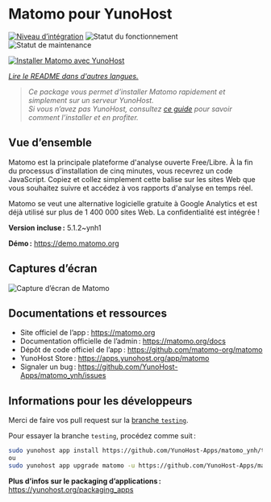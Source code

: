 <!--
Nota bene : ce README est automatiquement généré par <https://github.com/YunoHost/apps/tree/master/tools/readme_generator>
Il NE doit PAS être modifié à la main.
-->

# Matomo pour YunoHost

[![Niveau d’intégration](https://dash.yunohost.org/integration/matomo.svg)](https://ci-apps.yunohost.org/ci/apps/matomo/) ![Statut du fonctionnement](https://ci-apps.yunohost.org/ci/badges/matomo.status.svg) ![Statut de maintenance](https://ci-apps.yunohost.org/ci/badges/matomo.maintain.svg)

[![Installer Matomo avec YunoHost](https://install-app.yunohost.org/install-with-yunohost.svg)](https://install-app.yunohost.org/?app=matomo)

*[Lire le README dans d'autres langues.](./ALL_README.md)*

> *Ce package vous permet d’installer Matomo rapidement et simplement sur un serveur YunoHost.*  
> *Si vous n’avez pas YunoHost, consultez [ce guide](https://yunohost.org/install) pour savoir comment l’installer et en profiter.*

## Vue d’ensemble

Matomo est la principale plateforme d'analyse ouverte Free/Libre. À la fin du processus d'installation de cinq minutes, vous recevrez un code JavaScript. Copiez et collez simplement cette balise sur les sites Web que vous souhaitez suivre et accédez à vos rapports d'analyse en temps réel.

Matomo se veut une alternative logicielle gratuite à Google Analytics et est déjà utilisé sur plus de 1 400 000 sites Web. La confidentialité est intégrée !

**Version incluse :** 5.1.2~ynh1

**Démo :** <https://demo.matomo.org>

## Captures d’écran

![Capture d’écran de Matomo](./doc/screenshots/screenshot.png)

## Documentations et ressources

- Site officiel de l’app : <https://matomo.org>
- Documentation officielle de l’admin : <https://matomo.org/docs>
- Dépôt de code officiel de l’app : <https://github.com/matomo-org/matomo>
- YunoHost Store : <https://apps.yunohost.org/app/matomo>
- Signaler un bug : <https://github.com/YunoHost-Apps/matomo_ynh/issues>

## Informations pour les développeurs

Merci de faire vos pull request sur la [branche `testing`](https://github.com/YunoHost-Apps/matomo_ynh/tree/testing).

Pour essayer la branche `testing`, procédez comme suit :

```bash
sudo yunohost app install https://github.com/YunoHost-Apps/matomo_ynh/tree/testing --debug
ou
sudo yunohost app upgrade matomo -u https://github.com/YunoHost-Apps/matomo_ynh/tree/testing --debug
```

**Plus d’infos sur le packaging d’applications :** <https://yunohost.org/packaging_apps>
